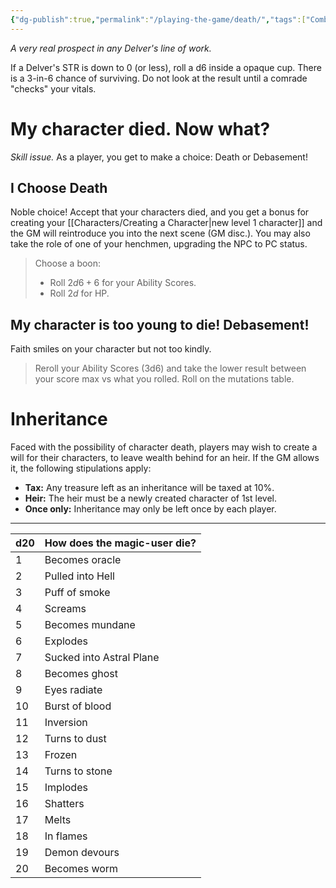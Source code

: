 ```yaml
---
{"dg-publish":true,"permalink":"/playing-the-game/death/","tags":["Combat","Exploration"],"created":"2025-01-02T11:24:07.859-05:00","updated":"2025-03-25T09:09:35.288-04:00"}
---
```


*A very real prospect in any Delver's line of work.*

If a Delver's STR is down to 0 (or less), roll a d6 inside a opaque cup. There is a 3-in-6 chance of surviving. Do not look at the result until a comrade "checks" your vitals. 

# My character died. Now what?
*Skill issue.* As a player, you get to make a choice: Death or Debasement! 

## I Choose Death
Noble choice! Accept that your characters died, and you get a bonus for creating your [[Characters/Creating a Character\|new level 1 character]] and the GM will reintroduce you into the next scene (GM disc.). You may also take the role of one of your henchmen, upgrading the NPC to PC status. 
>Choose a boon:
>- Roll $2d6+6$ for your Ability Scores.
>- Roll $2d$ for HP.

## My character is too young to die! Debasement!
Faith smiles on your character but not too kindly. 
> Reroll your Ability Scores (3d6) and take the lower result between your score max vs what you rolled. 
> Roll on the mutations table.

# Inheritance
Faced with the possibility of character death, players may wish to create a will for their characters, to leave wealth behind for an heir. If the GM allows it, the following stipulations apply:
- **Tax:** Any treasure left as an inheritance will be taxed at 10%.
- **Heir:** The heir must be a newly created character of 1st level.
- **Once only:** Inheritance may only be left once by each player.

---

| d20 | How does the magic-user die? |
| --- | ---------------------------- |
| 1   | Becomes oracle               |
| 2   | Pulled into Hell             |
| 3   | Puff of smoke                |
| 4   | Screams                      |
| 5   | Becomes mundane              |
| 6   | Explodes                     |
| 7   | Sucked into Astral Plane     |
| 8   | Becomes ghost                |
| 9   | Eyes radiate                 |
| 10  | Burst of blood               |
| 11  | Inversion                    |
| 12  | Turns to dust                |
| 13  | Frozen                       |
| 14  | Turns to stone               |
| 15  | Implodes                     |
| 16  | Shatters                     |
| 17  | Melts                        |
| 18  | In flames                    |
| 19  | Demon devours                |
| 20  | Becomes worm                 |
